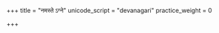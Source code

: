 +++
title = "नमस्ते ऽग्ने"
unicode_script = "devanagari"
practice_weight = 0

+++
<div class="js_include" url="/vedAH/sAma/paravastu-saama/devaH/agniH/namas_te_agne/"  newLevelForH1="1" includeTitle="true"> </div>